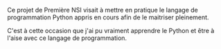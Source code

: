 Ce projet de Première NSI visait à mettre en pratique le langage de programmation Python appris en cours afin de le maitriser pleinement.

C'est à cette occasion que j'ai pu vraiment apprendre le Python et être à l'aise avec ce langage de programmation.
